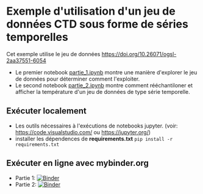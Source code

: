# Exemple d'utilisation d'un jeu de données CTD sous forme de séries temporelles

Cet exemple utilise le jeu de données https://doi.org/10.26071/ogsl-2aa37551-6054

- Le premier notebook [partie_1.ipynb](partie_1.ipynb) montre une manière d'explorer le jeu de données pour déterminer comment l'exploiter.
- Le second notebook [partie_2.ipynb](partie_2.ipynb) montre comment rééchantiloner et afficher la température d'un jeu de données de type série temporelle.

## Exécuter localement

- Les outils nécessaires à l'exécutions de notebooks jupyter. (voir: https://code.visualstudio.com/ ou https://jupyter.org/)
- installer les dépendences de **requirements.txt** 
`pip install -r requirements.txt`


## Exécuter en ligne avec **mybinder.org**

- Partie 1: [![Binder](https://mybinder.org/badge_logo.svg)](https://mybinder.org/v2/gh/ogsl-slgo/examples/main?labpath=examples%2Fctd-time-series%2Fpartie_1.ipynb)
- Partie 2: [![Binder](https://mybinder.org/badge_logo.svg)](https://mybinder.org/v2/gh/ogsl-slgo/examples/main?labpath=examples%2Fctd-time-series%2Fpartie_2.ipynb)

  
